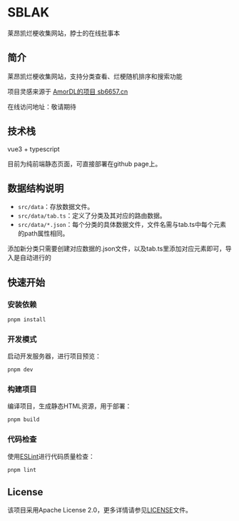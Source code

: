 # SBLAK

莱昂凯烂梗收集网站，脖士的在线批事本

## 简介

莱昂凯烂梗收集网站，支持分类查看、烂梗随机排序和搜索功能

项目灵感来源于 [AmorDL的项目 sb6657.cn](https://github.com/AmorDL/fk6657.github.io)

在线访问地址：敬请期待

## 技术栈

vue3 + typescript

目前为纯前端静态页面，可直接部署在github page上。

## 数据结构说明

-   `src/data`：存放数据文件。
-   `src/data/tab.ts`：定义了分类及其对应的路由数据。
-   `src/data/*.json`：每个分类的具体数据文件，文件名需与tab.ts中每个元素的path属性相同。

添加新分类只需要创建对应数据的.json文件，以及tab.ts里添加对应元素即可，导入是自动进行的

## 快速开始

### 安装依赖

```sh
pnpm install
```

### 开发模式

启动开发服务器，进行项目预览：

```sh
pnpm dev
```

### 构建项目

编译项目，生成静态HTML资源，用于部署：

```sh
pnpm build
```

### 代码检查

使用[ESLint](https://eslint.org/)进行代码质量检查：

```sh
pnpm lint
```

## License

该项目采用Apache License 2.0，更多详情请参见[LICENSE](LICENSE)文件。
